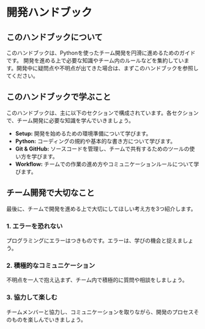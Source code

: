 # 開発ハンドブック

## このハンドブックについて

このハンドブックは、Pythonを使ったチーム開発を円滑に進めるためのガイドです。
開発を進める上で必要な知識やチーム内のルールなどを集約しています。開発中に疑問点や不明点が出てきた場合は、まずこのハンドブックを参照してください。

## このハンドブックで学ぶこと

このハンドブックは、主に以下のセクションで構成されています。各セクションで、チーム開発に必要な知識を学んでいきましょう。

* **Setup:** 開発を始めるための環境準備について学びます。
* **Python:** コーディングの規約や基本的な書き方について学びます。
* **Git & GitHub:** ソースコードを管理し、チームで共有するためのツールの使い方を学びます。
* **Workflow:** チームでの作業の進め方やコミュニケーションルールについて学びます。

## チーム開発で大切なこと

最後に、チームで開発を進める上で大切にしてほしい考え方を3つ紹介します。

### 1. エラーを恐れない

プログラミングにエラーはつきものです。エラーは、学びの機会と捉えましょう。

### 2. 積極的なコミュニケーション

不明点を一人で抱え込まず、チーム内で積極的に質問や相談をしましょう。

### 3. 協力して楽しむ

チームメンバーと協力し、コミュニケーションを取りながら、開発のプロセスそのものを楽しんでいきましょう。
